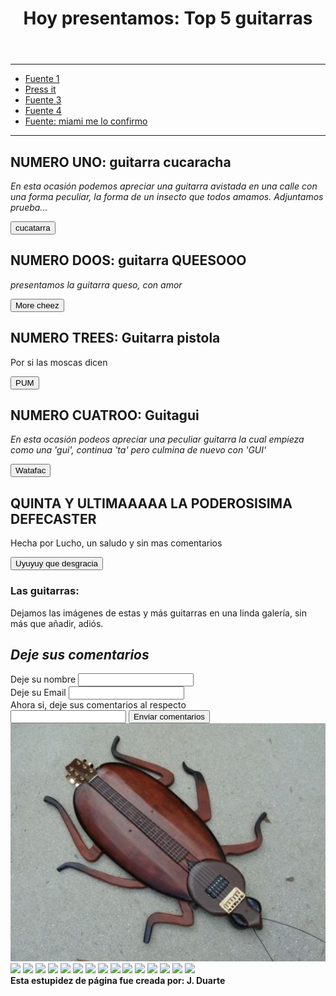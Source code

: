<!DOCTYPE html>
<html lang="en">
<head>
    <meta charset="UTF-8">
    <meta name="viewport" content="width=device-width, initial-scale=1.0">
    <title>Top 5 guitarras</title>
    <link rel = "stylesheet" href="eguit.css">
    <link href="broma.py">
    <!--Primer proyecto personal mio, deseadme suerte-->
</head>
<body>
    <div id= 'container'>
        <header>
            <h1>Hoy presentamos: Top 5 guitarras</h1>
        </header>
        <hr>
        <nav>
            <ul>
                <li><a href="https://www.google.com/url?sa=t&rct=j&q=&esrc=s&source=web&cd=&cad=rja&uact=8&ved=2ahUKEwj9uZOm0JOJAxVjSDABHa8mJ9YQtwJ6BAgREAI&url=https%3A%2F%2Fm.youtube.com%2Fwatch%3Fv%3DYGVQ-eg2FWo&usg=AOvVaw2UwbIQ7pe_epgFxmZA76Du&opi=89978449">Fuente 1</a></li>
                <li><a href="https://youtu.be/dQw4w9WgXcQ?si=wxstFcTZFNEBtayq">Press it</a></li>
                <li><a href="https://www.google.com/url?sa=t&rct=j&q=&esrc=s&source=web&cd=&cad=rja&uact=8&ved=2ahUKEwj9uZOm0JOJAxVjSDABHa8mJ9YQtwJ6BAgREAI&url=https%3A%2F%2Fm.youtube.com%2Fwatch%3Fv%3DYGVQ-eg2FWo&usg=AOvVaw2UwbIQ7pe_epgFxmZA76Du&opi=89978449">Fuente 3</a></li>
                <li><a href="https://www.google.com/url?sa=t&rct=j&q=&esrc=s&source=web&cd=&cad=rja&uact=8&ved=2ahUKEwj9uZOm0JOJAxVjSDABHa8mJ9YQtwJ6BAgREAI&url=https%3A%2F%2Fm.youtube.com%2Fwatch%3Fv%3DYGVQ-eg2FWo&usg=AOvVaw2UwbIQ7pe_epgFxmZA76Du&opi=89978449">Fuente 4</a></li>
                <li><a href="https://youtu.be/RIsjU6jHO5Y?si=2zk3I2IraYR72rxw">Fuente: miami me lo confirmo</a></li>
            </ul>
        </nav>
        <div class = "clearfix">
            <hr>
            <section id = "content">
                <article class = 'article'>
                    <h2>NUMERO UNO: guitarra cucaracha</h2>
                    <p><i>En esta ocasión podemos apreciar una guitarra avistada en una calle con una forma peculiar, la forma de un 
                        insecto que todos amamos. Adjuntamos prueba...
                    </i></p>
                    <div class="contenedor">
                        <button id="meinbutton">
                        cucatarra
                    </button>
<span id="tooltip" style="display: none;"><img src="cucatarra.jpg"></span>
</div>
                </article>
                <article class = 'article'>
                    <h2>NUMERO DOOS: guitarra QUEESOOO</h2>
                    <p><i>presentamos la guitarra queso, con amor</i></p>
                    <div id="popup2">
                        <button>More cheez</button>
                    </div>
                </article>
                <article class="article">
                    <h2>NUMERO TREES: Guitarra pistola</h2>
                    <p>Por si las moscas dicen</p>
                    <button id="popup3">
                        PUM
                    </button>
                </article>
                <article class="article">
                    <h2>NUMERO CUATROO: Guitagui</h2>
                    <p><i>En esta ocasión podeos apreciar una peculiar guitarra la cual empieza como una 'gui', continua 'ta' pero culmina de nuevo con 'GUI'</i></p>
                    <button id="popup4">
                        Watafac
                    </button>
                </article>
                <article>
                    <h2>QUINTA Y ULTIMAAAAA LA PODEROSISIMA DEFECASTER</h2>
                    <p>Hecha por Lucho, un saludo y sin mas comentarios</p>
                    <button id = "joder">
                        Uyuyuy que desgracia
                    </button>
                </article>
                <article class="article">
                    <h1>Las guitarras:</h1>
                    <p>Dejamos las imágenes de estas y más guitarras en una linda galería, sin más que añadir, adiós.</p>
                </article>
            </section>
        </div>
        <aside>
            <h1><i>Deje sus comentarios</i></h1>
            <form>
                <label>Deje su nombre</label>
                <input type="text"><br>
                <label>Deje su Email</label>
                <input type="url"> <br>
                <label>Ahora si, deje sus comentarios al respecto</label><br>
                <input type="text">
                <button id="fickdich">
                    Enviar comentarios  
                </button>
                <span id="ohno" style="display: none;">JDSFJKDSAJK DE VERDAD CREIA QUE YO IBA A LEER SUS COMENTARIOS</span>
            </form>
        </aside>
         <section id="shet">
            <img src="cucatarra.jpg">
            <img src="https://playguitar.com/wp-content/uploads/2011/08/cheeseguitar.jpg">
            <img src="https://playguitar.com/wp-content/uploads/2011/08/coltpeacemaker-300x195.jpg">
            <img src="https://playguitar.com/wp-content/uploads/2011/08/mirror-guitar-175x300.jpg">
            <img src="https://encrypted-tbn0.gstatic.com/images?q=tbn:ANd9GcSsAR1351yjTbTk0Xj-JLSMLMd7ZylJCCoLDw&s">
            <img src="https://playguitar.com/wp-content/uploads/2011/08/ANGEL_Classic_V-300x131.jpg">
            <img src="https://playguitar.com/wp-content/uploads/2011/08/bfoot-hand1-116x300.jpg">
            <img src="https://playguitar.com/wp-content/uploads/2011/08/Broad-Sword-300x224.jpg">
            <img src="https://playguitar.com/wp-content/uploads/2011/08/hands-DeGennaro1.jpg">
            <img src="https://playguitar.com/wp-content/uploads/2011/08/lego-guitar-300x223.jpg">
            <img src="https://playguitar.com/wp-content/uploads/2011/08/Loveheart-triple-guitar.jpg">
            <img src="https://playguitar.com/wp-content/uploads/2011/08/mcswain-car-guitar-1967-Stephen-McSwain-300x121.jpg">
            <img src="https://playguitar.com/wp-content/uploads/2011/08/Melon-guitar-300x183.jpg">
            <img src="https://playguitar.com/wp-content/uploads/2011/08/pacman-smosh-185x300.jpg">
            <img src="https://playguitar.com/wp-content/uploads/2011/08/Pikasso-musicgadgets.jpg">
            <img src="https://playguitar.com/wp-content/uploads/2011/08/Poodle-Guitar.jpg">
         </section>
        <footer>
            <b>Esta estupidez de página fue creada por: J. Duarte</b>
        </footer>
    </div>
    <script src="magik.js"></script>
</body>
</html>
